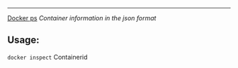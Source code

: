 ****
[Docker ps](Docker%20ps.md)
*Container information in the json format*
## Usage:
`docker inspect` Containerid